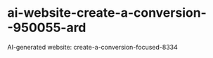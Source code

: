 # ai-website-create-a-conversion--950055-ard
AI-generated website: create-a-conversion-focused-8334
